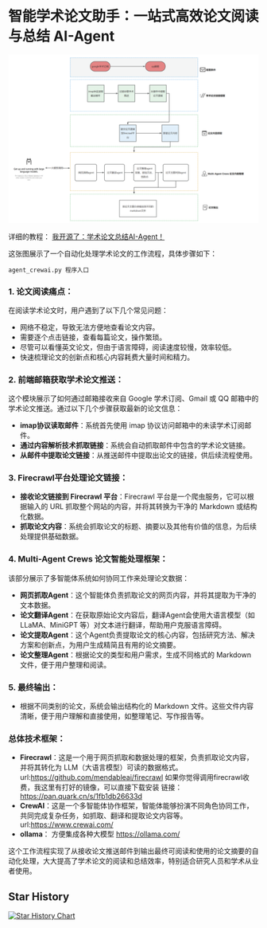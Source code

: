 # 智能学术论文助手：一站式高效论文阅读与总结 AI-Agent

![ai agent工作流程](/workfloow.png "Magic Gardens")

详细的教程： [我开源了：学术论文总结AI-Agent！](https://mp.weixin.qq.com/s/ij_nsm56bdjUV3KkEtoY4g?token=1854334933&lang=zh_CN)

这张图展示了一个自动化处理学术论文的工作流程，具体步骤如下：
```
agent_crewai.py 程序入口
```
### 1. **论文阅读痛点**：
   在阅读学术论文时，用户遇到了以下几个常见问题：
   - 网络不稳定，导致无法方便地查看论文内容。
   - 需要逐个点击链接，查看每篇论文，操作繁琐。
   - 尽管可以看懂英文论文，但由于语言障碍，阅读速度较慢，效率较低。
   - 快速梳理论文的创新点和核心内容耗费大量时间和精力。

### 2. **前端邮箱获取学术论文推送**：
   这个模块展示了如何通过邮箱接收来自 Google 学术订阅、Gmail 或 QQ 邮箱中的学术论文推送。通过以下几个步骤获取最新的论文信息：
   
   - **imap协议读取邮件**：系统首先使用 imap 协议访问邮箱中的未读学术订阅邮件。
   - **通过内容解析技术抓取链接**：系统会自动抓取邮件中包含的学术论文链接。
   - **从邮件中提取论文链接**：从推送邮件中提取出论文的链接，供后续流程使用。

### 3. **Firecrawl平台处理论文链接**：
   - **接收论文链接到 Firecrawl 平台**：Firecrawl 平台是一个爬虫服务，它可以根据输入的 URL 抓取整个网站的内容，并将其转换为干净的 Markdown 或结构化数据。
   - **抓取论文内容**：系统会抓取论文的标题、摘要以及其他有价值的信息，为后续处理提供基础数据。
### 4. **Multi-Agent Crews 论文智能处理框架**：
   该部分展示了多智能体系统如何协同工作来处理论文数据：
   
   - **网页抓取Agent**：这个智能体负责抓取论文的网页内容，并将其提取为干净的文本数据。
   - **论文翻译Agent**：在获取原始论文内容后，翻译Agent会使用大语言模型（如 LLaMA、MiniGPT 等）对文本进行翻译，帮助用户克服语言障碍。
   - **论文提取Agent**：这个Agent负责提取论文的核心内容，包括研究方法、解决方案和创新点，为用户生成精简且有用的论文摘要。
   - **论文整理Agent**：根据论文的类型和用户需求，生成不同格式的 Markdown 文件，便于用户整理和阅读。

### 5. **最终输出**：
   - 根据不同类别的论文，系统会输出结构化的 Markdown 文件。这些文件内容清晰，便于用户理解和直接使用，如整理笔记、写作报告等。

### 总体技术框架：
- **Firecrawl**：这是一个用于网页抓取和数据处理的框架，负责抓取论文内容，并将其转化为 LLM（大语言模型）可读的数据格式。  url:https://github.com/mendableai/firecrawl
  如果你觉得调用firecrawl收费，我这里有打好的镜像，可以直接下载安装 链接：https://pan.quark.cn/s/1fb1db26633d
- **CrewAI**：这是一个多智能体协作框架，智能体能够扮演不同角色协同工作，共同完成复杂任务，如抓取、翻译和提取论文内容等。url:https://www.crewai.com/
- **ollama**：  方便集成各种大模型 https://ollama.com/

这个工作流程实现了从接收论文推送邮件到输出最终可阅读和使用的论文摘要的自动化处理，大大提高了学术论文的阅读和总结效率，特别适合研究人员和学术从业者使用。
## Star History

[![Star History Chart](https://api.star-history.com/svg?repos=zhangleino1/paper-summarizer&type=Date)](https://star-history.com/#zhangleino1/paper-summarizer&Date)
